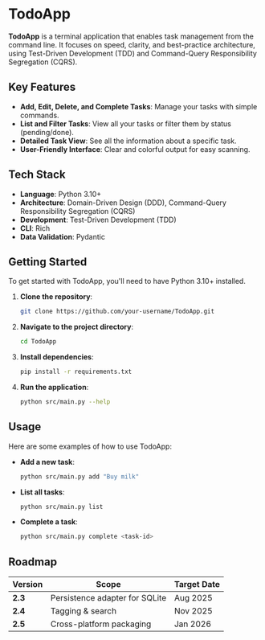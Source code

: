 # TodoApp

**TodoApp** is a terminal application that enables task management from the command line. It focuses on speed, clarity, and best-practice architecture, using Test-Driven Development (TDD) and Command-Query Responsibility Segregation (CQRS).

## Key Features

*   **Add, Edit, Delete, and Complete Tasks**: Manage your tasks with simple commands.
*   **List and Filter Tasks**: View all your tasks or filter them by status (pending/done).
*   **Detailed Task View**: See all the information about a specific task.
*   **User-Friendly Interface**: Clear and colorful output for easy scanning.

## Tech Stack

*   **Language**: Python 3.10+
*   **Architecture**: Domain-Driven Design (DDD), Command-Query Responsibility Segregation (CQRS)
*   **Development**: Test-Driven Development (TDD)
*   **CLI**: Rich
*   **Data Validation**: Pydantic

## Getting Started

To get started with TodoApp, you'll need to have Python 3.10+ installed.

1.  **Clone the repository**:
    ```bash
    git clone https://github.com/your-username/TodoApp.git
    ```
2.  **Navigate to the project directory**:
    ```bash
    cd TodoApp
    ```
3.  **Install dependencies**:
    ```bash
    pip install -r requirements.txt
    ```
4.  **Run the application**:
    ```bash
    python src/main.py --help
    ```

## Usage

Here are some examples of how to use TodoApp:

*   **Add a new task**:
    ```bash
    python src/main.py add "Buy milk"
    ```
*   **List all tasks**:
    ```bash
    python src/main.py list
    ```
*   **Complete a task**:
    ```bash
    python src/main.py complete <task-id>
    ```

## Roadmap

| Version | Scope                          | Target Date |
| ------- | ------------------------------ | ----------- |
| **2.3** | Persistence adapter for SQLite | Aug 2025    |
| **2.4** | Tagging & search               | Nov 2025    |
| **2.5** | Cross-platform packaging       | Jan 2026    |